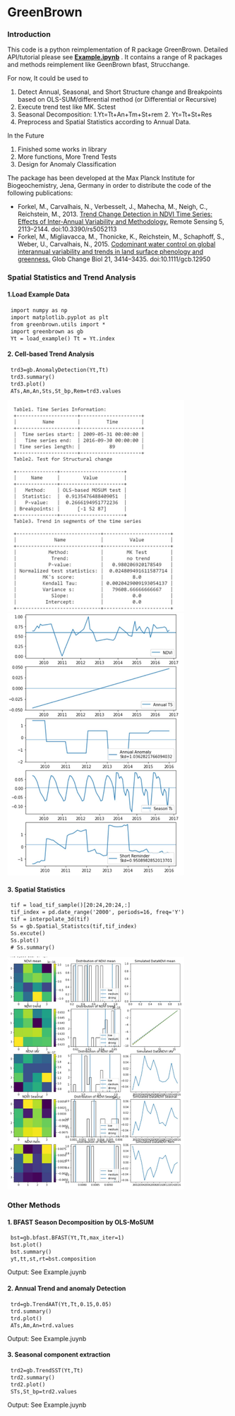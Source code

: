 
# GreenBrown  

  ### Introduction  
This code is a python reimplementation of R package GreenBrown.  Detailed API/tutorial please see **[Example.ipynb](https://github.com/px39n/GreenBrown/blob/main/example.ipynb)**  . It contains a range of R packages and methods reimplement like GeenBrown bfast, Strucchange.

For now, It could be used to
1. Detect Annual, Seasonal, and Short Structure change and Breakpoints based on OLS-SUM/differential method (or Differential or Recursive)
2. Execute trend test like MK. Sctest
3. Seasonal Decomposition: 1.Yt=Tt+An+Tm+St+rem 2. Yt=Tt+St+Res
4. Preprocess and Spatial Statistics according to Annual Data.

In the Future
1.  Finished some works in library
2. More functions, More Trend Tests
3. Design for Anomaly Classification
  
The package has been developed at the Max Planck Institute for Biogeochemistry, Jena, Germany in order to distribute the code of the following publications:  
- Forkel, M., Carvalhais, N., Verbesselt, J., Mahecha, M., Neigh, C., Reichstein, M., 2013.  [Trend Change Detection in NDVI Time Series: Effects of Inter-Annual Variability and Methodology.](http://www.mdpi.com/2072-4292/5/5/2113)  Remote Sensing 5, 2113–2144. doi:10.3390/rs5052113  
- Forkel, M., Migliavacca, M., Thonicke, K., Reichstein, M., Schaphoff, S., Weber, U., Carvalhais, N., 2015.  [Codominant water control on global interannual variability and trends in land surface phenology and greenness.](http://onlinelibrary.wiley.com/doi/10.1111/gcb.12950/abstract)  Glob Change Biol 21, 3414–3435. doi:10.1111/gcb.12950  
   
  
### Spatial Statistics and Trend Analysis  
#### 1.Load Example Data  
  

     import numpy as np 
     import matplotlib.pyplot as plt 
     from greenbrown.utils import * 
     import greenbrown as gb 
     Yt = load_example() Tt = Yt.index  

#### 2. Cell-based Trend Analysis   
     trd3=gb.AnomalyDetection(Yt,Tt) 
     trd3.summary() 
     trd3.plot() 
     ATs,Am,An,Sts,St_bp,Rem=trd3.values  
      
  <img src="https://github.com/px39n/GreenBrown/blob/main/data/table.JPG?raw=true" width="400"/> 
   <img src="https://github.com/px39n/GreenBrown/blob/main/data/ano.JPG?raw=true" width="400"/>

 
#### 3. Spatial Statistics   
   

     tif = load_tif_sample()[20:24,20:24,:] 
     tif_index = pd.date_range('2000', periods=16, freq='Y') 
     tif = interpolate_3d(tif) 
     Ss = gb.Spatial_Statistcs(tif,tif_index) 
     Ss.excute() 
     Ss.plot() 
     # Ss.summary()  
      
      

  <img src="https://github.com/px39n/GreenBrown/blob/main/data/timespace.JPG?raw=true" width="400"/>
  
### Other Methods 
#### 1. BFAST Season Decomposition by OLS-MoSUM  
     bst=gb.bfast.BFAST(Yt,Tt,max_iter=1) 
     bst.plot() 
     bst.summary() 
     yt,tt,st,rt=bst.composition  


Output: See Example.juynb
#### 2. Annual Trend and anomaly Detection  
     trd=gb.TrendAAT(Yt,Tt,0.15,0.05) 
     trd.summary() 
     trd.plot() 
     ATs,Am,An=trd.values  
  
  Output: See Example.juynb
  
#### 3. Seasonal component extraction  
      
     trd2=gb.TrendSST(Yt,Tt) 
     trd2.summary() 
     trd2.plot() 
     STs,St_bp=trd2.values

Output: See Example.juynb
